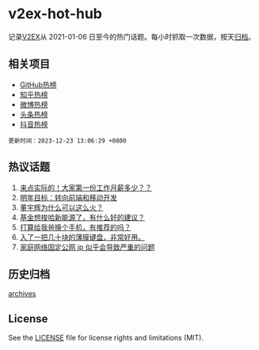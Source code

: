 # v2ex-hot-hub

 记录[V2EX](https://www.v2ex.com/)从 2021-01-06 日至今的热门话题。每小时抓取一次数据，按天[归档](archives)。
 
 ## 相关项目

- [GitHub热榜](https://github.com/lonnyzhang423/github-hot-hub)
- [知乎热榜](https://github.com/lonnyzhang423/zhihu-hot-hub)
- [微博热榜](https://github.com/lonnyzhang423/weibo-hot-hub)
- [头条热榜](https://github.com/lonnyzhang423/toutiao-hot-hub)
- [抖音热榜](https://github.com/lonnyzhang423/douyin-hot-hub)


 `更新时间：2023-12-23 13:06:29 +0800`

## 热议话题

1. [来点实际的！大家第一份工作月薪多少？？](https://www.v2ex.com/t/1002606)
1. [明年目标：转向前端和移动开发](https://www.v2ex.com/t/1002591)
1. [董宇辉为什么可以这么火？](https://www.v2ex.com/t/1002717)
1. [基金想梭哈新能源了，有什么好的建议？](https://www.v2ex.com/t/1002596)
1. [打算给我爸换个手机，有推荐的吗？](https://www.v2ex.com/t/1002690)
1. [入了一把几十块的薄膜键盘，非常好用。](https://www.v2ex.com/t/1002718)
1. [家庭网络固定公网 ip 似乎会导致严重的问题](https://www.v2ex.com/t/1002761)

## 历史归档

[archives](archives)

## License

See the [LICENSE](LICENSE) file for license rights and limitations (MIT).
